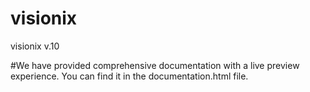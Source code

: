 # visionix
visionix v.10

#We have provided comprehensive documentation with a live preview experience.
You can find it in the documentation.html file.